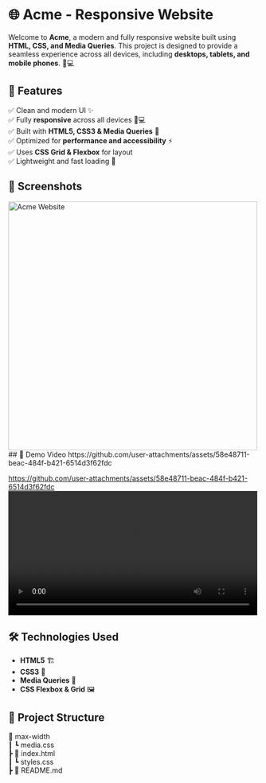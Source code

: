 # 🌐 Acme - Responsive Website  

Welcome to **Acme**, a modern and fully responsive website built using **HTML, CSS, and Media Queries**. This project is designed to provide a seamless experience across all devices, including **desktops, tablets, and mobile phones**. 📱💻  

## 🚀 Features  
✅ Clean and modern UI ✨  
✅ Fully **responsive** across all devices 📱💻  
✅ Built with **HTML5, CSS3 & Media Queries** 🎨  
✅ Optimized for **performance and accessibility** ⚡  
✅ Uses **CSS Grid & Flexbox** for layout  
✅ Lightweight and fast loading 🚀  

## 📸 Screenshots  
<img src="https://github.com/user-attachments/assets/c66bdf7f-f82d-4903-8380-6f6df5d5ad94" alt="Acme Website" width="500px">
## 🎥 Demo Video  
https://github.com/user-attachments/assets/58e48711-beac-484f-b421-6514d3f62fdc

https://github.com/user-attachments/assets/58e48711-beac-484f-b421-6514d3f62fdc
<video width="500" controls>
  <source src="https://github.com/user-attachments/assets/58e48711-beac-484f-b421-6514d3f62fdc" type="video/mp4">
</video>



## 🛠️ Technologies Used  
- **HTML5** 🏗️  
- **CSS3** 🎨  
- **Media Queries** 📏  
- **CSS Flexbox & Grid** 🖼️  


## 📂 Project Structure  
📁 max-width <br>
┃ ┗ media.css <br>
┣ 📄 index.html <br>
┃  ┗ styles.css <br>
┣ 📄 README.md
